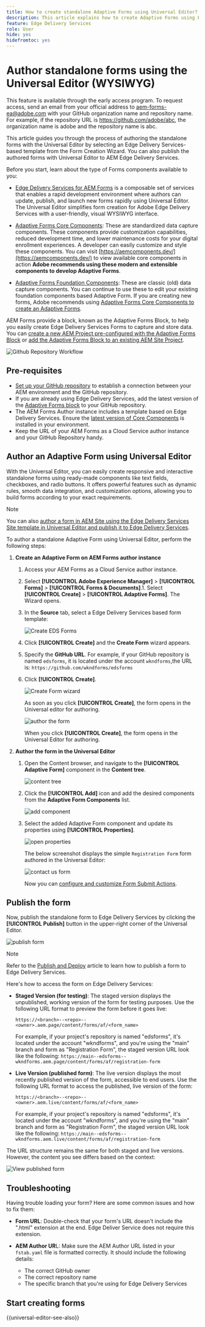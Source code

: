 ```yaml
---
title: How to create standalone Adaptive Forms using Universal Editor?
description: This article explains how to create Adaptive Forms using Form Creation wizard in AEM author instance and publish forms to AEM Edge Delivery Services.
feature: Edge Delivery Services
role: User
hide: yes
hidefromtoc: yes
---
```


# Author standalone forms using the Universal Editor (WYSIWYG)

<span class="preview"> This feature is available through the early access program. To request access, send an email from your official address to <a href="mailto:aem-forms-ea@adobe.com">aem-forms-ea@adobe.com</a> with your GitHub organization name and repository name. For example, if the repository URL is https://github.com/adobe/abc, the organization name is adobe and the repository name is abc.</span> 

This article guides you through the process of authoring the standalone forms with the Universal Editor by selecting an Edge Delivery Services-based template from the Form Creation Wizard. You can also publish the authored forms with Universal Editor to AEM Edge Delivery Services.

<!--To publish forms to Edge Delivery Services, you must first establish a connection between your AEM environment and your GitHub repository. Once connected, you can author the forms using the Universal Editor, which follows a WYSIWYG (What You See Is What You Get) approach for a seamless and consistent user experience with Sites.-->

Before you start, learn about the type of Forms components available to you: 

* [Edge Delivery Services for AEM Forms](/help/edge/docs/forms/universal-editor/overview-universal-editor-for-edge-delivery-services-for-forms.md) is a composable set of services that enables a rapid development environment where authors can update, publish, and launch new forms rapidly using Universal Editor. The Universal Editor simplifies form creation for Adobe Edge Delivery Services with a user-friendly, visual WYSIWYG interface. 

* [Adaptive Forms Core Components](https://experienceleague.adobe.com/docs/experience-manager-core-components/using/adaptive-forms/introduction.html?lang=en): These are standardized data capture components. These components provide customization capabilities, reduced development time, and lower maintenance costs for your digital enrollment experiences. A developer can easily customize and style these components. You can visit [https://aemcomponents.dev/](https://aemcomponents.dev/) to view available core components in action **Adobe recommends using these modern and extensible components to develop Adaptive Forms**.  

* [Adaptive Forms Foundation Components](creating-adaptive-form.md): These are classic (old) data capture components. You can continue to use these to edit your existing foundation components based Adaptive Form. If you are creating new forms, Adobe recommends using  [Adaptive Forms Core Components to create an Adaptive Forms](#create-an-adaptive-form-core-components).

AEM Forms provide a block, known as the Adaptive Forms Block, to help you easily create Edge Delivery Services Forms to capture and store data. You can [create a new AEM Project pre-configured with the Adaptive Forms Block](#create-a-new-aem-project-pre-configured-with-adaptive-forms-block) or [add the Adaptive Forms Block to an existing AEM Site Project](#add-adaptive-forms-block-to-your-existing-aem-project).

![Github Repository Workflow](/help/edge/assets/repo-workflow.png)

## Pre-requisites

* [Set up your GitHub repository](/help/edge/docs/forms/universal-editor/getting-started-universal-editor.md#get-started-with-the-aem-forms-boilerplate-repository-template) to establish a connection between your AEM environment and the GitHub repository.
* If you are already using Edge Delivery Services, add the latest version of the [Adaptive Forms block](/help/edge/docs/forms/universal-editor/getting-started-universal-editor.md#add-adaptive-forms-block-to-your-existing-aem-project) to your GitHub repository. 
* The AEM Forms Author instance includes a template based on Edge Delivery Services. Ensure the [latest version of Core Components](https://github.com/adobe/aem-core-forms-components) is installed in your environment.
* Keep the URL of your AEM Forms as a Cloud Service author instance and your GitHub Repository handy. 
 
## Author an Adaptive Form using Universal Editor

With the Universal Editor, you can easily create responsive and interactive standalone forms using ready-made components like text fields, checkboxes, and radio buttons. It offers powerful features such as dynamic rules, smooth data integration, and customization options, allowing you to build forms according to your exact requirements.

>[!NOTE]
>
> You can also [author a form in AEM Site using the Edge Delivery Services Site template in Universal Editor and publish it to Edge Delivery Services](/help/edge/docs/forms/universal-editor/getting-started-universal-editor.md#create-a-new-aem-project).

To author a standalone Adaptive Form using Universal Editor, perform the following steps:

1. **Create an Adaptive Form on AEM Forms author instance**

   1. Access your AEM Forms as a Cloud Service author instance.
   1. Select **[!UICONTROL Adobe Experience Manager]** &gt; **[!UICONTROL Forms]** &gt; **[!UICONTROL Forms & Documents]**.1.  Select **[!UICONTROL Create]**  &gt; **[!UICONTROL Adaptive Forms]**. The Wizard opens. 
   1. In the **Source** tab, select a Edge Delivery Services based form template:

        ![Create EDS Forms](/help/edge/assets/create-eds-forms.png)

   1. Click **[!UICONTROL Create]** and the **Create Form** wizard appears.
   1. Specify the **GitHub URL**. For example, if your GitHub repository is named `edsforms`, it is located under the account `wkndforms`,the URL is:
    `https://github.com/wkndforms/edsforms`
   1. Click **[!UICONTROL Create]**.

        ![Create Form wizard](/help/edge/assets/create-form-wizard.png)

        As soon as you click **[!UICONTROL Create]**, the form opens in the Universal editor for authoring.

        ![author the form](/help/edge/assets/author-form.png)

       <!-- >[!NOTE]
        >
        > The Edge Delivery Services configuration for the forms based on Edge Delivery Services template is created automatically at the form's configuration container.-->

        When you click **[!UICONTROL Create]**, the form opens in the Universal Editor for authoring. 

1. **Author the form in the Universal Editor**

   1. Open the Content browser, and navigate to the **[!UICONTROL Adaptive Form]** component in the **Content tree**.

        ![content tree](/help/edge/assets/content-tree.png)

   1. Click the **[!UICONTROL Add]** icon and add the desired components from the **Adaptive Form Components** list. 
   
        ![add component](/help/edge/assets/add-component.png)

   1. Select the added Adaptive Form component and update its properties using **[!UICONTROL Properties]**.
 
        ![open properties](/help/edge/assets/component-properties.png)

        The below screenshot displays the simple `Registration Form` form authored in the Universal Editor:

        ![contact us form](/help/edge/assets/contact-us.png)

        Now you can [configure and customize Form Submit Actions](/help/edge/docs/forms/universal-editor/submit-action.md).


<!--
## **Edge Delivery Services configuration of form**



   1. Navigate to **[!UICONTROL Tools]** > **[!UICONTROL Cloud Services]** >  **[!UICONTROL Edge Delivery Services Configuration]** on your AEM Forms as a Cloud Service author instance.

        ![Select Edge Delivery Services Configuration](/help/edge/assets/select-eds-conf.png)
   1. Select the folder that matches the form's name. For example, if your form is called 'registration-form' choose the folder `forms/registration-form` and selct the configuration and publish the configuration:

        ![Edge Delivery Services Configuration](/help/edge/assets/aem-instance-eds-configuration.png)

   1. Click **[!UICONTROL Properties]** to see the configuration.   
        ![Automatically created configuration](/help/edge/assets/aem-forms-create-configuration-github.png)

        You can leave the Edge Host option as it is. The form would be published to both preview (.page) and live (.live) environments. 

   1. Click **[!UICONTROL Save and Close]**. The configuration is saved. -->

## Publish the form
    
Now, publish the standalone form to Edge Delivery Services by clicking the **[!UICONTROL Publish]** button in the upper-right corner of the Universal Editor.

![publish form](/help/edge/assets/publish-form.png)

>[!NOTE]
>
> Refer to the [Publish and Deploy](/help/edge/docs/forms/universal-editor/publish-forms.md) article to learn how to publish a form to Edge Delivery Services.

Here's how to access the form on Edge Delivery Services:

* **Staged Version (for testing)**: The staged version displays the unpublished, working version of the form for testing purposes. Use the following URL format to preview the form before it goes live:

    `https://<branch>--<repo>--<owner>.aem.page/content/forms/af/<form_name>`

    For example, if your project's repository is named "edsforms", it's located under the account "wkndforms", and you're using the "main" branch and form as "Registration Form", the staged version URL look like the following:
    `https://main--edsforms--wkndforms.aem.page/content/forms/af/registration-form`

* **Live Version (published form)**:   The live version displays the most recently published version of the form, accessible to end users. Use the following URL format to access the published, live version of the form:

    `https://<branch>--<repo>--<owner>.aem.live/content/forms/af/<form_name>`

    For example, if your project's repository is named "edsforms", it's located under the account "wkndforms", and you're using the "main" branch and form as "Registration Form", the staged version URL look like the following:
    `https://main--edsforms--wkndforms.aem.live/content/forms/af/registration-form`

The URL structure remains the same for both staged and live versions. However, the content you see differs based on the context:

![View published form](/help/edge/assets/eds-view-publish-form.png)

## Troubleshooting 

Having trouble loading your form? Here are some common issues and how to fix them:

* **Form URL**: Double-check that your form's URL doesn't include the ".html" extension at the end. Edge Deliver Service does not require this extension.

* **AEM Author UR**L: Make sure the AEM Author URL listed in your `fstab.yaml` file is formatted correctly. It should include the following details:

    * The correct GitHub owner
    * The correct repository name
    * The specific branch that you're using for Edge Delivery Services

<!-- * **JSON Display**: If you see only JSON data instead of the actual form, your form block might be outdated. You can update it to the latest version available on https://github.com/adobe-rnd/aem-boilerplate-forms.
-->

## Start creating forms

{{universal-editor-see-also}}

